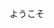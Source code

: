 ようこそ

<!---
d3rdo/d3rdo is a ✨ special ✨ repository because its `README.md` (this file) appears on your GitHub profile.
You can click the Preview link to take a look at your changes.
--->
